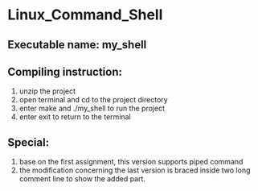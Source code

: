 # Linux_Command_Shell

## Executable name:	my_shell

## Compiling instruction:	

 1. unzip the project
 2. open terminal and cd to the project directory
 3. enter make and ./my_shell to run the project
 4. enter exit to return to the terminal

## Special:	

 1. base on the first assignment, this version supports piped command
 2. the modification concerning the last version is braced inside two long comment line to show the added part.
